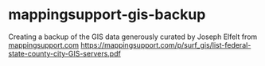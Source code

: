 # mappingsupport-gis-backup

Creating a backup of the GIS data generously curated by Joseph Elfelt from [mappingsupport.com](https://mappingsupport.com/)
https://mappingsupport.com/p/surf_gis/list-federal-state-county-city-GIS-servers.pdf
